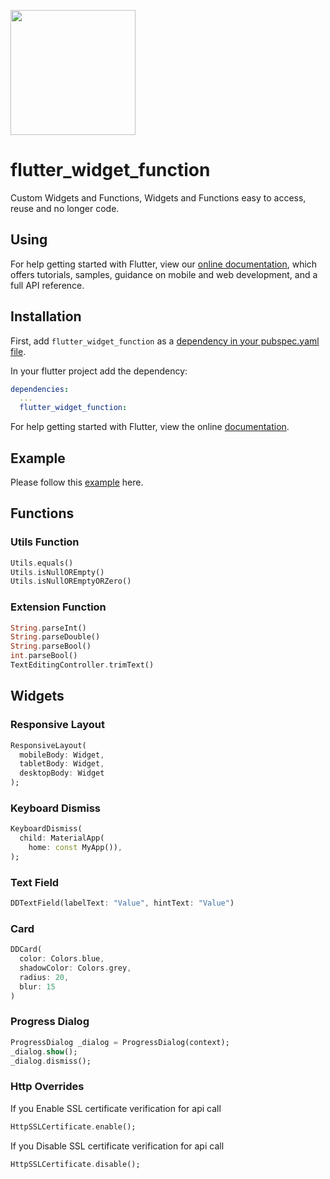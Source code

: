 [<img src="https://datadirr.com/datadirr.png" width="200" />](https://datadirr.com)


# flutter_widget_function

Custom Widgets and Functions, Widgets and Functions easy to access, reuse and no longer code.

## Using

For help getting started with Flutter, view our
[online documentation](https://pub.dev/documentation/flutter_widget_function/latest), which offers tutorials,
samples, guidance on mobile and web development, and a full API reference.

## Installation

First, add `flutter_widget_function` as a [dependency in your pubspec.yaml file](https://flutter.dev/docs/development/platform-integration/platform-channels).

In your flutter project add the dependency:

```yml
dependencies:
  ...
  flutter_widget_function:
```

For help getting started with Flutter, view the online
[documentation](https://flutter.io/).

## Example

Please follow this [example](https://github.com/datadirr/flutter_widget_function/tree/master/example) here.

## Functions

### Utils Function

```dart
Utils.equals()
Utils.isNullOREmpty()
Utils.isNullOREmptyORZero()
```


### Extension Function

```dart
String.parseInt()
String.parseDouble()
String.parseBool()
int.parseBool()
TextEditingController.trimText()
```




## Widgets

### Responsive Layout

```dart
ResponsiveLayout(
  mobileBody: Widget,
  tabletBody: Widget,
  desktopBody: Widget
);
```


### Keyboard Dismiss

```dart
KeyboardDismiss(
  child: MaterialApp(
    home: const MyApp()),
);
```


### Text Field

```dart
DDTextField(labelText: "Value", hintText: "Value")
```


### Card

```dart
DDCard(
  color: Colors.blue,
  shadowColor: Colors.grey,
  radius: 20,
  blur: 15
)
```


### Progress Dialog

```dart
ProgressDialog _dialog = ProgressDialog(context);
_dialog.show();
_dialog.dismiss();
```

### Http Overrides

If you Enable SSL certificate verification for api call
```dart
HttpSSLCertificate.enable();
```

If you Disable SSL certificate verification for api call
```dart
HttpSSLCertificate.disable();
```
